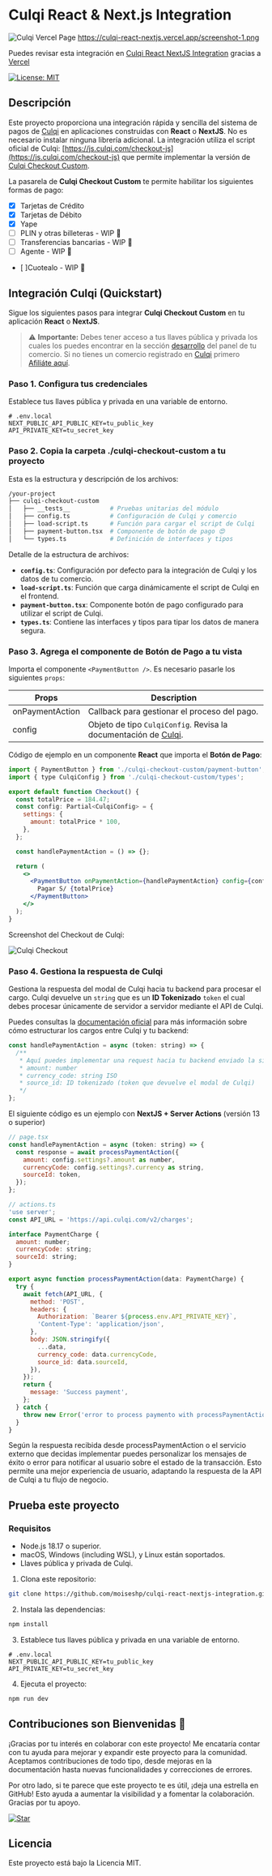 # Culqi React & Next.js Integration

![Culqi Vercel Page](https://culqi-react-nextjs.vercel.app/screenshot-1.png)
https://culqi-react-nextjs.vercel.app/screenshot-1.png

Puedes revisar esta integración en [Culqi React NextJS Integration](https://culqi-react-nextjs.vercel.app/) gracias a [Vercel](https://vercel.com)

[![License: MIT](https://img.shields.io/badge/License-MIT-green.svg)](LICENSE)

## Descripción

Este proyecto proporciona una integración rápida y sencilla del sistema de pagos de [Culqi](https://culqi.com) en aplicaciones construidas con **React** o **NextJS**. No es necesario instalar ninguna librería adicional. La integración utiliza el script oficial de Culqi: [https://js.culqi.com/checkout-js](https://js.culqi.com/checkout-js) que permite implementar la versión de [Culqi Checkout Custom](https://docs.culqi.com/es/documentacion/checkout/v4/culqi-checkout-custom/).

La pasarela de **Culqi Checkout Custom** te permite habilitar los siguientes formas de pago:

- [x] Tarjetas de Crédito
- [x] Tarjetas de Débito
- [x] Yape
- [ ] PLIN y otras billeteras - WIP 🚧
- [ ] Transferencias bancarias - WIP 🚧
- [ ] Agente - WIP 🚧
- [ ]Cuotealo - WIP 🚧

## Integración Culqi (Quickstart)

Sigue los siguientes pasos para integrar **Culqi Checkout Custom** en tu aplicación **React** o **NextJS**.

> ⚠️ **Importante:** Debes tener acceso a tus llaves pública y privada los cuales los puedes encontrar en la sección [desarrollo](https://mipanel.culqi.com/development/apikeys) del panel de tu comercio. Si no tienes un comercio registrado en [Culqi](https://afiliate.culqi.com/) primero [Afiliáte aquí](https://afiliate.culqi.com/online/step1).

### Paso 1. Configura tus credenciales

Establece tus llaves pública y privada en una variable de entorno.

```env
# .env.local
NEXT_PUBLIC_API_PUBLIC_KEY=tu_public_key
API_PRIVATE_KEY=tu_secret_key
```

### Paso 2. Copia la carpeta ./culqi-checkout-custom a tu proyecto

Esta es la estructura y descripción de los archivos:

```bash
/your-project
├── culqi-checkout-custom
│   ├── __tests__           # Pruebas unitarias del módulo
│   ├── config.ts           # Configuración de Culqi y comercio
│   ├── load-script.ts      # Función para cargar el script de Culqi
│   ├── payment-button.tsx  # Componente de botón de pago 😍
│   └── types.ts            # Definición de interfaces y tipos
```

Detalle de la estructura de archivos:

- **`config.ts`**: Configuración por defecto para la integración de Culqi y los datos de tu comercio.
- **`load-script.ts`**: Función que carga dinámicamente el script de Culqi en el frontend.
- **`payment-button.tsx`**: Componente botón de pago configurado para utilizar el script de Culqi.
- **`types.ts`**: Contiene las interfaces y tipos para tipar los datos de manera segura.

### Paso 3. Agrega el componente de Botón de Pago a tu vista

Importa el componente `<PaymentButton />`. Es necesario pasarle los siguientes `props`:

| Props           | Description                                                                                                                                                                                                       |
| --------------- | ----------------------------------------------------------------------------------------------------------------------------------------------------------------------------------------------------------------- |
| onPaymentAction | Callback para gestionar el proceso del pago.                                                                                                                                                                      |
| config          | Objeto de tipo `CulqiConfig`. Revisa la documentación de [Culqi](https://docs.culqi.com/es/documentacion/checkout/v4/culqi-checkout-custom/#paso-2-configura-el-custom-culqi-checkout-para-tokenizar-la-tarjeta). |

Código de ejemplo en un componente **React** que importa el **Botón de Pago**:

```jsx
import { PaymentButton } from './culqi-checkout-custom/payment-button';
import { type CulqiConfig } from './culqi-checkout-custom/types';

export default function Checkout() {
  const totalPrice = 184.47;
  const config: Partial<CulqiConfig> = {
    settings: {
      amount: totalPrice * 100,
    },
  };

  const handlePaymentAction = () => {};

  return (
    <>
      <PaymentButton onPaymentAction={handlePaymentAction} config={config}>
        Pagar S/ {totalPrice}
      </PaymentButton>
    </>
  );
}
```

Screenshot del Checkout de Culqi:

![Culqi Checkout](https://culqi-react-nextjs.vercel.app/screenshot-3.png)

### Paso 4. Gestiona la respuesta de Culqi

Gestiona la respuesta del modal de Culqi hacia tu backend para procesar el cargo. Culqi devuelve un `string` que es un **ID Tokenizado** `token` el cual debes procesar únicamente de servidor a servidor mediante el API de Culqi.

Puedes consultas la [documentación oficial](https://apidocs.culqi.com/#tag/Cargos/Objeto-cargo) para más información sobre cómo estructurar los cargos entre Culqi y tu backend:

```jsx
const handlePaymentAction = async (token: string) => {
  /**
   * Aquí puedes implementar una request hacia tu backend enviado la siguiente información:
   * amount: number
   * currency_code: string ISO
   * source_id: ID tokenizado (token que devuelve el modal de Culqi)
   */
};
```

El siguiente código es un ejemplo con **NextJS + Server Actions** (versión 13 o superior)

```jsx
// page.tsx
const handlePaymentAction = async (token: string) => {
  const response = await processPaymentAction({
    amount: config.settings?.amount as number,
    currencyCode: config.settings?.currency as string,
    sourceId: token,
  });
};
```

```js
// actions.ts
'use server';
const API_URL = 'https://api.culqi.com/v2/charges';

interface PaymentCharge {
  amount: number;
  currencyCode: string;
  sourceId: string;
}

export async function processPaymentAction(data: PaymentCharge) {
  try {
    await fetch(API_URL, {
      method: 'POST',
      headers: {
        Authorization: `Bearer ${process.env.API_PRIVATE_KEY}`,
        'Content-Type': 'application/json',
      },
      body: JSON.stringify({
        ...data,
        currency_code: data.currencyCode,
        source_id: data.sourceId,
      }),
    });
    return {
      message: 'Success payment',
    };
  } catch {
    throw new Error('error to process paymento with processPaymentAction');
  }
}
```

Según la respuesta recibida desde processPaymentAction o el servicio externo que decidas implementar puedes personalizar los mensajes de éxito o error para notificar al usuario sobre el estado de la transacción. Esto permite una mejor experiencia de usuario, adaptando la respuesta de la API de Culqi a tu flujo de negocio.

## Prueba este proyecto

### Requisitos

- Node.js 18.17 o superior.
- macOS, Windows (including WSL), y Linux están soportados.
- Llaves pública y privada de Culqi.

1. Clona este repositorio:

```bash
git clone https://github.com/moiseshp/culqi-react-nextjs-integration.git
```

2. Instala las dependencias:

```bash
npm install
```

3. Establece tus llaves pública y privada en una variable de entorno.

```env
# .env.local
NEXT_PUBLIC_API_PUBLIC_KEY=tu_public_key
API_PRIVATE_KEY=tu_secret_key
```

4. Ejecuta el proyecto:

```bash
npm run dev
```

## Contribuciones son Bienvenidas 🎉

¡Gracias por tu interés en colaborar con este proyecto! Me encataría contar con tu ayuda para mejorar y expandir este proyecto para la comunidad. Aceptamos contribuciones de todo tipo, desde mejoras en la documentación hasta nuevas funcionalidades y correcciones de errores.

Por otro lado, si te parece que este proyecto te es útil, ¡deja una estrella en GitHub! Esto ayuda a aumentar la visibilidad y a fomentar la colaboración. Gracias por tu apoyo.

[![Star](https://img.shields.io/github/stars/moiseshp/culqi-react-nextjs-integration?style=social)](https://github.com/moiseshp/culqi-react-nextjs-integration)

## Licencia

Este proyecto está bajo la Licencia MIT.

